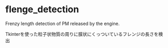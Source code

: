 # flenge_detection
Frenzy length detection of PM released by the engine.

Tkinterを使った粒子状物質の周りに膜状にくっついているフレンジの長さを検出
